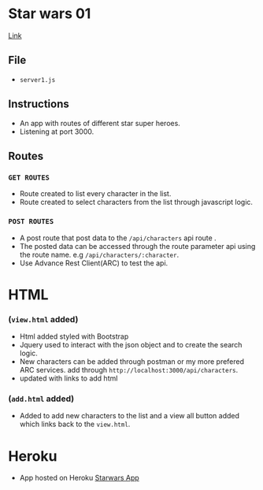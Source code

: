 # Star wars 01 
[Link](https://github.com/Tochiskool/starwars)
## File
* `server1.js`

## Instructions
- An app with routes of different star super heroes.
- Listening at port 3000.
## Routes
### `GET ROUTES`
- Route created to list every character in the list.
- Route created to select characters from the list through javascript logic.
### `POST ROUTES`
- A post route that post data to the `/api/characters` api route . 
- The posted data can be accessed through the route parameter api using the route name. e.g `/api/characters/:character`.
- Use Advance Rest Client(ARC) to test the api.

# HTML
### (`view.html` added)
* Html added styled with Bootstrap
* Jquery used to interact with the json object and to create the search logic.
* New characters can be added through postman or my more prefered ARC services. add through `http://localhost:3000/api/characters`.
* updated with links to add html
### (`add.html` added)
* Added to add new characters to the list and a view all button added which links back to the `view.html`.
# Heroku
- App hosted on Heroku [Starwars App]()